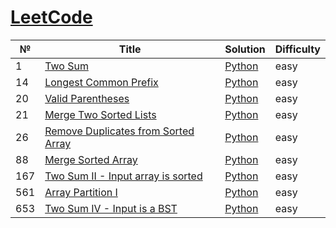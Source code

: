 # [LeetCode](https://leetcode.com/problemset/all/)

|  №  |     Title     |    Solution    | Difficulty |
|-----|---------------|----------------|------------|
|  1  | [Two Sum](https://leetcode.com/problems/two-sum/) | [Python](./py/two_sum1.py) | easy |
|  14 | [Longest Common Prefix](https://leetcode.com/problems/longest-common-prefix) | [Python](./py/longest_common_prefix.py) | easy |
|  20 | [Valid Parentheses](https://leetcode.com/problems/valid-parentheses) | [Python](./py/valid_parentheses.py) | easy |
|  21 | [Merge Two Sorted Lists](https://leetcode.com/problems/merge-two-sorted-lists) | [Python](./py/merge_two_sorted_lists.py) | easy |
|  26 | [Remove Duplicates from Sorted Array](https://leetcode.com/problems/remove-duplicates-from-sorted-array) | [Python](./py/remove_duplicates_from_sorted_array.py) | easy |
|  88 | [Merge Sorted Array](https://leetcode.com/problems/merge-sorted-array) | [Python](./py/merge_two_sorted_arrays.py) | easy |
| 167 | [Two Sum II - Input array is sorted](https://leetcode.com/problems/two-sum-ii-input-array-is-sorted/) | [Python](./py/two_sum2.py) | easy |
| 561 | [Array Partition I](https://leetcode.com/problems/array-partition-i) | [Python](./py/array_partition1.py) | easy |
| 653 | [Two Sum IV - Input is a BST](https://leetcode.com/problems/two-sum-iv-input-is-a-bst) | [Python](./py/two_sum4.py) | easy |
